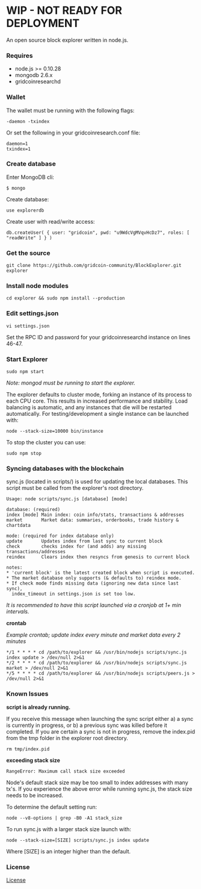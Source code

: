 WIP - NOT READY FOR DEPLOYMENT
================

An open source block explorer written in node.js.

### Requires

*  node.js >= 0.10.28
*  mongodb 2.6.x
*  gridcoinresearchd

### Wallet

The wallet must be running with the following flags:

    -daemon -txindex

Or set the following in your gridcoinresearch.conf file:

	daemon=1
	txindex=1

### Create database

Enter MongoDB cli:

    $ mongo

Create database:

    use explorerdb

Create user with read/write access:

    db.createUser( { user: "gridcoin", pwd: "u9WdcVgMVqvHcDz7", roles: [ "readWrite" ] } )

### Get the source

    git clone https://github.com/gridcoin-community/BlockExplorer.git explorer

### Install node modules

    cd explorer && sudo npm install --production
	
### Edit settings.json

	vi settings.json
	
Set the RPC ID and password for your gridcoinresearchd instance on lines 46-47.

### Start Explorer

    sudo npm start

*Note: mongod must be running to start the explorer.*

The explorer defaults to cluster mode, forking an instance of its process to each CPU core. This results in increased performance and stability. Load balancing is automatic, and any instances that die will be restarted automatically. For testing/development a single instance can be launched with:

    node --stack-size=10000 bin/instance

To stop the cluster you can use:

    sudo npm stop

### Syncing databases with the blockchain

sync.js (located in scripts/) is used for updating the local databases. This script must be called from the explorer's root directory.

    Usage: node scripts/sync.js [database] [mode]

    database: (required)
    index [mode] Main index: coin info/stats, transactions & addresses
    market       Market data: summaries, orderbooks, trade history & chartdata

    mode: (required for index database only)
    update       Updates index from last sync to current block
    check        checks index for (and adds) any missing transactions/addresses
    reindex      Clears index then resyncs from genesis to current block

    notes:
    * 'current block' is the latest created block when script is executed.
    * The market database only supports (& defaults to) reindex mode.
    * If check mode finds missing data (ignoring new data since last sync),
      index_timeout in settings.json is set too low.


*It is recommended to have this script launched via a cronjob at 1+ min intervals.*

**crontab**

*Example crontab; update index every minute and market data every 2 minutes*

    */1 * * * * cd /path/to/explorer && /usr/bin/nodejs scripts/sync.js index update > /dev/null 2>&1
    */2 * * * * cd /path/to/explorer && /usr/bin/nodejs scripts/sync.js market > /dev/null 2>&1
    */5 * * * * cd /path/to/explorer && /usr/bin/nodejs scripts/peers.js > /dev/null 2>&1


### Known Issues

**script is already running.**

If you receive this message when launching the sync script either a) a sync is currently in progress, or b) a previous sync was killed before it completed. If you are certain a sync is not in progress, remove the index.pid from the tmp folder in the explorer root directory.

    rm tmp/index.pid

**exceeding stack size**

    RangeError: Maximum call stack size exceeded

Node's default stack size may be too small to index addresses with many tx's. If you experience the above error while running sync.js, the stack size needs to be increased.

To determine the default setting run:

    node --v8-options | grep -B0 -A1 stack_size

To run sync.js with a larger stack size launch with:

    node --stack-size=[SIZE] scripts/sync.js index update

Where [SIZE] is an integer higher than the default.

### License

[License](LICENSE)
